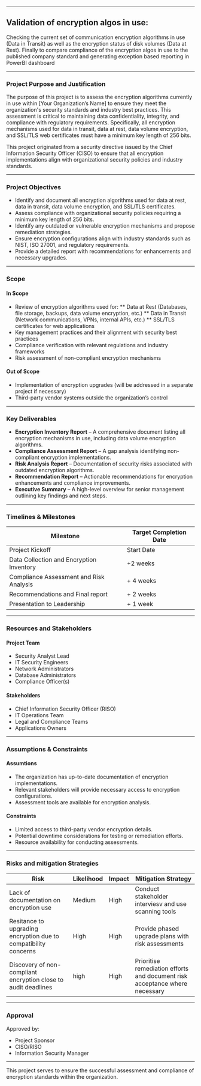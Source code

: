 

---

## Validation of encryption algos in use:
Checking the current set of communication encryption algorithms in use (Data in Transit) as well as the encryption status of disk volumes (Data at Rest). Finally to compare compliance of the encryption algos in use to the published company standard and generating exception based reporting in PowerBI dashboard

---

### Project Purpose and Justification

The purpose of this project is to assess the encryption algorithms currently in use within [Your Organization’s Name] to ensure they meet the organization's security standards and industry best practices. This assessment is critical to maintaining data confidentiality, integrity, and compliance with regulatory requirements. Specifically, all encryption mechanisms used for data in transit, data at rest, data volume encryption, and SSL/TLS web certificates must have a minimum key length of 256 bits.

This project originated from a security directive issued by the Chief Information Security Officer (CISO) to ensure that all encryption implementations align with organizational security policies and industry standards.

---

### Project Objectives

* Identify and document all encryption algorithms used for data at rest, data in transit, data volume encryption, and SSL/TLS certificates.
* Assess compliance with organizational security policies requiring a minimum key length of 256 bits.
* Identify any outdated or vulnerable encryption mechanisms and propose remediation strategies.
* Ensure encryption configurations align with industry standards such as NIST, ISO 27001, and regulatory requirements.
* Provide a detailed report with recommendations for enhancements and necessary upgrades.

---

### Scope
#### In Scope

* Review of encryption algorithms used for:
** Data at Rest (Databases, file storage, backups, data volume encryption, etc.)
** Data in Transit (Network communications, VPNs, internal APIs, etc.)
** SSL/TLS certificates for web applications
* Key management practices and their alignment with security best practices
* Compliance verification with relevant regulations and industry frameworks
* Risk assessment of non-compliant encryption mechanisms

#### Out of Scope

* Implementation of encryption upgrades (will be addressed in a separate project if necessary)
* Third-party vendor systems outside the organization’s control

---

### Key Deliverables

* **Encryption Inventory Report** – A comprehensive document listing all encryption mechanisms in use, including data volume encryption algorithms.
* **Compliance Assessment Report** – A gap analysis identifying non-compliant encryption implementations.
* **Risk Analysis Report** – Documentation of security risks associated with outdated encryption algorithms.
* **Recommendation Report** – Actionable recommendations for encryption enhancements and compliance improvements.
* **Executive Summary** – A high-level overview for senior management outlining key findings and next steps.

---

### Timelines & Milestones

| Milestone | Target Completion Date |
| --------- | ---------------------- |
| Project Kickoff | Start Date |
| Data Collection and Encryption Inventory | +2 weeks |
| Compliance Assessment and Risk Analysis | + 4 weeks |
| Recommendations and Final report | + 2 weeks |
| Presentation to Leadership | + 1 week |

---

### Resources and Stakeholders

#### Project Team

* Security Analyst Lead
* IT Security Engineers
* Network Administrators
* Database Administrators
* Compliance Officer(s)

#### Stakeholders

* Chief Information Security Officer (RISO)
* IT Operations Team
* Legal and Compliance Teams
* Applications Owners

---

### Assumptions & Constraints

#### Assumtions

* The organization has up-to-date documentation of encryption implementations.
* Relevant stakeholders will provide necessary access to encryption configurations.
* Assessment tools are available for encryption analysis.

#### Constraints

* Limited access to third-party vendor encryption details.
* Potential downtime considerations for testing or remediation efforts.
* Resource availability for conducting assessments.

---

### Risks and mitigation Strategies

| Risk  | Likelihood | Impact | Mitigation Strategy |
|-------|------------|--------|---------------------|
|Lack of documentation on encryption use | Medium | High | Conduct stakeholder interviesv and use scanning tools |
| Resitance to upgrading encryption due to compatibility concerns | High | High | Provide phased upgrade plans with risk assessments |
| Discovery of non-compliant encryption close to audit deadlines | high | High | Prioritise remediation efforts and document risk acceptance where necessary | 

---

### Approval

Approved by:
* Project Sponsor
* CISO/RISO
* Information Security Manager

---

This project serves to ensure the successful assessment and compliance of encryption standards within the organization.

